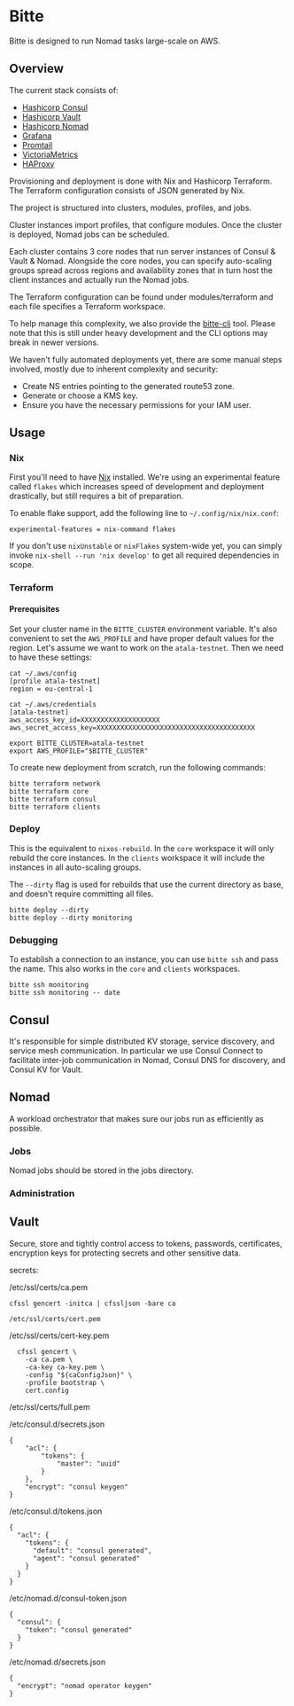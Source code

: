 # Bitte

Bitte is designed to run Nomad tasks large-scale on AWS.

## Overview

The current stack consists of:

- [Hashicorp Consul](https://www.consul.io)
- [Hashicorp Vault](https://www.vaultproject.io/)
- [Hashicorp Nomad](https://www.nomadproject.io/)
- [Grafana](https://grafana.com/)
- [Promtail](https://grafana.com/docs/loki/latest/clients/promtail/)
- [VictoriaMetrics](https://victoriametrics.com/)
- [HAProxy](https://www.haproxy.org/)

Provisioning and deployment is done with Nix and Hashicorp Terraform.
The Terraform configuration consists of JSON generated by Nix.

The project is structured into clusters, modules, profiles, and jobs.

Cluster instances import profiles, that configure modules. Once the cluster is
deployed, Nomad jobs can be scheduled.

Each cluster contains 3 core nodes that run server instances of Consul & Vault &
Nomad. Alongside the core nodes, you can specify auto-scaling groups spread
across regions and availability zones that in turn host the client instances and
actually run the Nomad jobs.

The Terraform configuration can be found under modules/terraform and each file
specifies a Terraform workspace.

To help manage this complexity, we also provide the
[bitte-cli](https://github.com/input-output-hk/bitte-cli) tool. Please note that
this is still under heavy development and the CLI options may break in newer
versions.

We haven't fully automated deployments yet, there are some manual steps
involved, mostly due to inherent complexity and security:

- Create NS entries pointing to the generated route53 zone.
- Generate or choose a KMS key.
- Ensure you have the necessary permissions for your IAM user.

## Usage

### Nix

First you'll need to have [Nix](https://nixos.org/) installed.
We're using an experimental feature called `flakes` which increases speed of
development and deployment drastically, but still requires a bit of preparation.

To enable flake support, add the following line to `~/.config/nix/nix.conf`:

    experimental-features = nix-command flakes

If you don't use `nixUnstable` or `nixFlakes` system-wide yet, you can simply
invoke `nix-shell --run 'nix develop'` to get all required dependencies in
scope.

### Terraform

#### Prerequisites

Set your cluster name in the `BITTE_CLUSTER` environment variable. It's also
convenient to set the `AWS_PROFILE` and have proper default values for the
region. Let's assume we want to work on the `atala-testnet`. Then we need to
have these settings:

    cat ~/.aws/config
    [profile atala-testnet]
    region = eu-central-1

    cat ~/.aws/credentials
    [atala-testnet]
    aws_access_key_id=XXXXXXXXXXXXXXXXXXXX
    aws_secret_access_key=XXXXXXXXXXXXXXXXXXXXXXXXXXXXXXXXXXXXXXXX

    export BITTE_CLUSTER=atala-testnet
    export AWS_PROFILE="$BITTE_CLUSTER"

To create new deployment from scratch, run the following commands:

    bitte terraform network
    bitte terraform core
    bitte terraform consul
    bitte terraform clients

### Deploy

This is the equivalent to `nixos-rebuild`. In the `core` workspace it will only
rebuild the core instances. In the `clients` workspace it will include the
instances in all auto-scaling groups.

The `--dirty` flag is used for rebuilds that use the current directory as base,
and doesn't require committing all files.

    bitte deploy --dirty
    bitte deploy --dirty monitoring

### Debugging

To establish a connection to an instance, you can use `bitte ssh` and pass the
name. This also works in the `core` and `clients` workspaces.

    bitte ssh monitoring
    bitte ssh monitoring -- date

## Consul

It's responsible for simple distributed KV storage, service discovery, and
service mesh communication. In particular we use Consul Connect to facilitate
inter-job communication in Nomad, Consul DNS for discovery, and Consul KV for
Vault.

## Nomad

A workload orchestrator that makes sure our jobs run as efficiently as possible.

### Jobs

Nomad jobs should be stored in the jobs directory.

### Administration

## Vault

Secure, store and tightly control access to tokens, passwords, certificates,
encryption keys for protecting secrets and other sensitive data.

secrets:

/etc/ssl/certs/ca.pem

    cfssl gencert -initca | cfssljson -bare ca

    /etc/ssl/certs/cert.pem

/etc/ssl/certs/cert-key.pem

      cfssl gencert \
        -ca ca.pem \
        -ca-key ca-key.pem \
        -config "${caConfigJson}" \
        -profile bootstrap \
        cert.config

/etc/ssl/certs/full.pem

/etc/consul.d/secrets.json

    {
        "acl": {
            "tokens": {
                "master": "uuid"
            }
        },
        "encrypt": "consul keygen"
    }

/etc/consul.d/tokens.json

    {
      "acl": {
        "tokens": {
          "default": "consul generated",
          "agent": "consul generated"
        }
      }
    }

/etc/nomad.d/consul-token.json

    {
      "consul": {
        "token": "consul generated"
      }
    }

/etc/nomad.d/secrets.json

    {
      "encrypt": "nomad operator keygen"
    }
